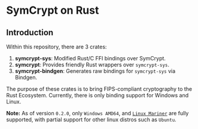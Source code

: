 # SymCrypt on Rust

## Introduction

Within this repository, there are 3 crates:

1. **symcrypt-sys**: Modified Rust/C FFI bindings over SymCrypt.
2. **symcrypt**: Provides friendly Rust wrappers over `symcrypt-sys`.
3. **symcrypt-bindgen**: Generates raw bindings for `symcrypt-sys` via Bindgen.

The purpose of these crates is to bring FIPS-compliant cryptography to the Rust Ecosystem. Currently, there is only binding support for Windows and Linux.

**Note:** As of version `0.2.0`, only `Windows AMD64`, and [`Linux Mariner`](https://github.com/microsoft/CBL-Mariner) are fully supported, with partial support for other linux distros such as `Ubuntu`.
